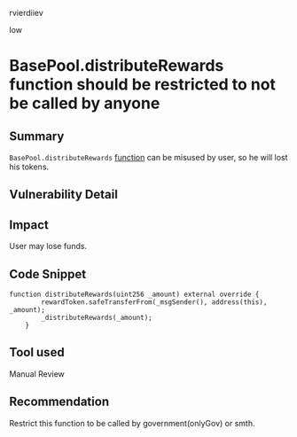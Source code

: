 rvierdiiev

low

# BasePool.distributeRewards function should be restricted to not be called by anyone

## Summary
`BasePool.distributeRewards` [function](https://github.com/sherlock-audit/2022-10-merit-circle/blob/main/merit-liquidity-mining/contracts/base/BasePool.sol#L95-L98) can be misused by user, so he will lost his tokens.
## Vulnerability Detail

## Impact
User may lose funds.
## Code Snippet
```solidity
function distributeRewards(uint256 _amount) external override {
        rewardToken.safeTransferFrom(_msgSender(), address(this), _amount);
        _distributeRewards(_amount);
    }
```
## Tool used

Manual Review

## Recommendation
Restrict this function to be called by government(onlyGov) or smth.